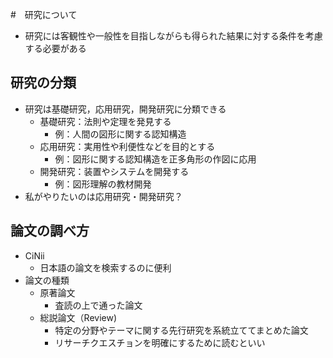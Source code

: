#　研究について
- 研究には客観性や一般性を目指しながらも得られた結果に対する条件を考慮する必要がある
## 研究の分類
- 研究は基礎研究，応用研究，開発研究に分類できる
  - 基礎研究：法則や定理を発見する
    - 例：人間の図形に関する認知構造
  - 応用研究：実用性や利便性などを目的とする
    - 例：図形に関する認知構造を正多角形の作図に応用
  - 開発研究：装置やシステムを開発する
    - 例：図形理解の教材開発
- 私がやりたいのは応用研究・開発研究？
## 論文の調べ方
- CiNii
  - 日本語の論文を検索するのに便利
- 論文の種類
  - 原著論文
    - 査読の上で通った論文
  - 総説論文（Review)
    - 特定の分野やテーマに関する先行研究を系統立ててまとめた論文
    - リサーチクエスチョンを明確にするために読むといい